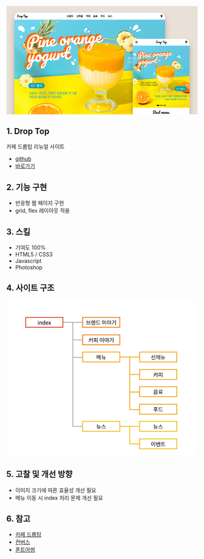 ![thum_droptop](/portfolio/droptop/thum_droptop.jpg)

## 1. Drop Top
카페 드롭탑 리뉴얼 사이트
* [github](https://github.com/pic22ti/pic22ti.github.io/tree/master/portfolio/droptop)
* [바로가기](https://pic22ti.github.io/portfolio/droptop/index.html)

## 2. 기능 구현
* 반응형 웹 페이지 구현
* grid, flex 레이아웃 적용

## 3. 스킬
* 기여도 100%
* HTML5 / CSS3
* Javascript
* Photoshop

## 4. 사이트 구조
![sitemap_droptop](/portfolio/droptop/sitemap_droptop.jpg)

## 5. 고찰 및 개선 방향
* 이미지 크기에 따른 효율성 개선 필요
* 메뉴 이동 시 index 처리 문제 개선 필요

## 6. 참고
* [카페 드롭탑](http://www.cafedroptop.com/n/kr/src/main.php)
* [컨버스](https://www.converse.co.kr/)
* [폰트어썸](https://fontawesome.com/)